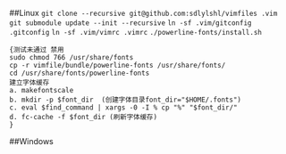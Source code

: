 
##Linux
    ` git clone --recursive git@github.com:sdlylshl/vimfiles .vim `
    ` git submodule update --init --recursive `
    ` ln -sf .vim/gitconfig .gitconfig `
    ` ln -sf .vim/vimrc .vimrc `
    ` ./powerline-fonts/install.sh `

    {测试未通过 禁用
    sudo chmod 766 /usr/share/fonts
    cp -r vimfile/bundle/powerline-fonts /usr/share/fonts/
    cd /usr/share/fonts/powerline-fonts
    建立字体缓存
    a. makefontscale
    b. mkdir -p $font_dir  (创建字体目录font_dir="$HOME/.fonts")
    c. eval $find_command | xargs -0 -I % cp "%" "$font_dir/"
    d. fc-cache -f $font_dir (刷新字体缓存)
    }
##Windows
